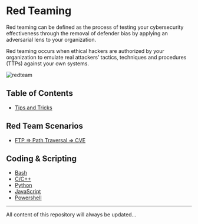 # Red Teaming
Red teaming can be defined as the process of testing your cybersecurity effectiveness through the removal of defender bias by applying an adversarial lens to your organization.


Red teaming occurs when ethical hackers are authorized by your organization to emulate real attackers’ tactics, techniques and procedures (TTPs) against your own systems.

![redteam](https://github.com/Mehdi0x90/Red-Team/assets/17106836/a6304b22-5a1a-4801-b78e-5c6e7fae857f)


## Table of Contents
* [Tips and Tricks](https://github.com/Mehdi0x90/Red-Team/blob/main/Tips%20and%20Tricks.md)


## Red Team Scenarios
* [FTP => Path Traversal => CVE](https://github.com/Mehdi0x90/Red-Team/blob/main/FTP%20%3E%20Path%20Traversal%20%3E%20CVE.md)


## Coding & Scripting
* [Bash](https://github.com/Mehdi0x90/Scripts/tree/main/Bash)
* [C/C++](https://github.com/Mehdi0x90/Scripts/tree/main/CPP)
* [Python](https://github.com/Mehdi0x90/Scripts/tree/main/Python)
* [JavaScript](https://github.com/Mehdi0x90/Scripts/tree/main/JavaScript)
* [Powershell](https://github.com/Mehdi0x90/Coding/tree/main/Powershell)



-----
All content of this repository will always be updated...
